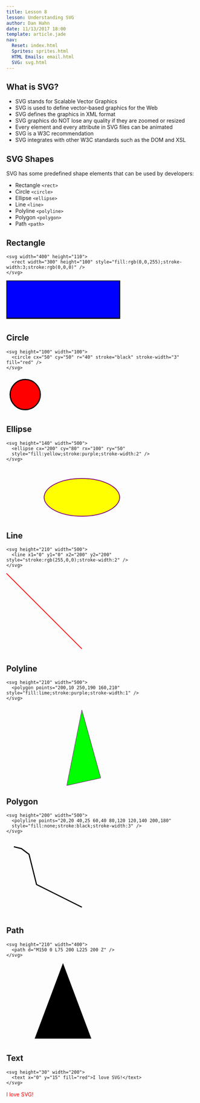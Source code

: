 ```yaml
---
title: Lesson 8
lesson: Understanding SVG
author: Dan Hahn
date: 11/13/2017 18:00
template: article.jade
nav:
  Reset: index.html
  Sprites: sprites.html
  HTML Emails: email.html
  SVG: svg.html
---
```


## What is SVG?

- SVG stands for Scalable Vector Graphics
- SVG is used to define vector-based graphics for the Web
- SVG defines the graphics in XML format
- SVG graphics do NOT lose any quality if they are zoomed or resized
- Every element and every attribute in SVG files can be animated
- SVG is a W3C recommendation
- SVG integrates with other W3C standards such as the DOM and XSL

## SVG Shapes

SVG has some predefined shape elements that can be used by developers:

- Rectangle `<rect>`
- Circle `<circle>`
- Ellipse `<ellipse>`
- Line `<line>`
- Polyline `<polyline>`
- Polygon `<polygon>`
- Path `<path>`

## Rectangle

    <svg width="400" height="110">
      <rect width="300" height="100" style="fill:rgb(0,0,255);stroke-width:3;stroke:rgb(0,0,0)" />
    </svg>

<svg width="400" height="110">
  <rect width="300" height="100" style="fill:rgb(0,0,255);stroke-width:3;stroke:rgb(0,0,0)" />
</svg>

## Circle

    <svg height="100" width="100">
      <circle cx="50" cy="50" r="40" stroke="black" stroke-width="3" fill="red" />
    </svg>

<svg height="100" width="100">
  <circle cx="50" cy="50" r="40" stroke="black" stroke-width="3" fill="red" />
</svg>

## Ellipse

    <svg height="140" width="500">
      <ellipse cx="200" cy="80" rx="100" ry="50"
      style="fill:yellow;stroke:purple;stroke-width:2" />
    </svg>

<svg height="140" width="500">
  <ellipse cx="200" cy="80" rx="100" ry="50"
  style="fill:yellow;stroke:purple;stroke-width:2" />
</svg>

## Line

    <svg height="210" width="500">
      <line x1="0" y1="0" x2="200" y2="200" style="stroke:rgb(255,0,0);stroke-width:2" />
    </svg>

<svg height="210" width="500">
  <line x1="0" y1="0" x2="200" y2="200" style="stroke:rgb(255,0,0);stroke-width:2" />
</svg>

## Polyline

    <svg height="210" width="500">
      <polygon points="200,10 250,190 160,210" style="fill:lime;stroke:purple;stroke-width:1" />
    </svg>

<svg height="210" width="500">
  <polygon points="200,10 250,190 160,210" style="fill:lime;stroke:purple;stroke-width:1" />
</svg>

## Polygon

    <svg height="200" width="500">
      <polyline points="20,20 40,25 60,40 80,120 120,140 200,180"
      style="fill:none;stroke:black;stroke-width:3" />
    </svg>

<svg height="200" width="500">
  <polyline points="20,20 40,25 60,40 80,120 120,140 200,180"
  style="fill:none;stroke:black;stroke-width:3" />
</svg>

## Path

    <svg height="210" width="400">
      <path d="M150 0 L75 200 L225 200 Z" />
    </svg>

<svg height="210" width="400">
    <path d="M150 0 L75 200 L225 200 Z" />
</svg>

## Text

    <svg height="30" width="200">
      <text x="0" y="15" fill="red">I love SVG!</text>
    </svg>

<svg height="30" width="200">
  <text x="0" y="15" fill="red">I love SVG!</text>
</svg>
